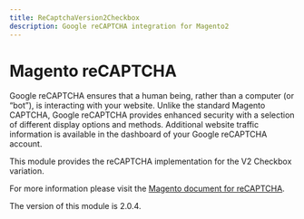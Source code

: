 ```yaml
---
title: ReCaptchaVersion2Checkbox
description: Google reCAPTCHA integration for Magento2
---
```


# Magento reCAPTCHA

Google reCAPTCHA ensures that a human being, rather than a computer (or “bot”), is interacting with your website. Unlike the standard Magento CAPTCHA, Google reCAPTCHA provides enhanced security with a selection of different display options and methods. Additional website traffic information is available in the dashboard of your Google reCAPTCHA account.

This module provides the reCAPTCHA implementation for the V2 Checkbox variation.

For more information please visit the [Magento document for reCAPTCHA](https://docs.magento.com/user-guide/stores/security-google-recaptcha.html).

<InlineAlert slots="text" />
The version of this module is 2.0.4.
